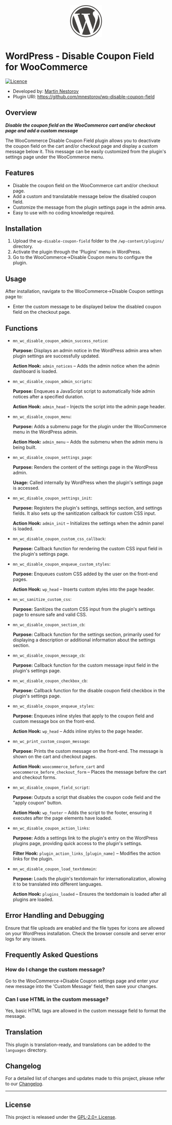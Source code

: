 <p align="center"><a href="https://wordpress.org" target="_blank"><img src="https://raw.githubusercontent.com/github/explore/80688e429a7d4ef2fca1e82350fe8e3517d3494d/topics/wordpress/wordpress.png" width="100" alt="WordPress Logo"></a></p>

# WordPress - Disable Coupon Field for WooCommerce

[![Licence](https://img.shields.io/badge/LICENSE-GPL2.0+-blue)](./LICENSE)

- Developed by: [Martin Nestorov](https://github.com/mnestorov)
- Plugin URI: https://github.com/mnestorov/wp-disable-coupon-field

## Overview

**_Disable the coupon field on the WooCommerce cart and/or checkout page and add a custom message_**

The WooCommerce Disable Coupon Field plugin allows you to deactivate the coupon field on the cart and/or checkout page and display a custom message below it. This message can be easily customized from the plugin's settings page under the WooCommerce menu.

## Features

- Disable the coupon field on the WooCommerce cart and/or checkout page.
- Add a custom and translatable message below the disabled coupon field.
- Customize the message from the plugin settings page in the admin area.
- Easy to use with no coding knowledge required.

## Installation

1. Upload the `wp-disable-coupon-field` folder to the `/wp-content/plugins/` directory.
2. Activate the plugin through the 'Plugins' menu in WordPress.
3. Go to the WooCommerce->Disable Coupon menu to configure the plugin.

## Usage

After installation, navigate to the WooCommerce->Disable Coupon settings page to:

- Enter the custom message to be displayed below the disabled coupon field on the checkout page.

## Functions

- `mn_wc_disable_coupon_admin_success_notice`:

    **Purpose:** Displays an admin notice in the WordPress admin area when plugin settings are successfully updated.

    **Action Hook:** `admin_notices` – Adds the admin notice when the admin dashboard is loaded.

- `mn_wc_disable_coupon_admin_scripts`:

    **Purpose:** Enqueues a JavaScript script to automatically hide admin notices after a specified duration.

    **Action Hook:** `admin_head` – Injects the script into the admin page header.

- `mn_wc_disable_coupon_menu`:
    
    **Purpose:** Adds a submenu page for the plugin under the WooCommerce menu in the WordPress admin.
    
    **Action Hook:** `admin_menu` – Adds the submenu when the admin menu is being built.

- `mn_wc_disable_coupon_settings_page`:

    **Purpose:** Renders the content of the settings page in the WordPress admin.

    **Usage:** Called internally by WordPress when the plugin's settings page is accessed.

- `mn_wc_disable_coupon_settings_init`:

    **Purpose:** Registers the plugin's settings, settings section, and settings fields. It also sets up the sanitization callback for custom CSS input.
    
    **Action Hook:** `admin_init` – Initializes the settings when the admin panel is loaded.

- `mn_wc_disable_coupon_custom_css_callback`:

    **Purpose:** Callback function for rendering the custom CSS input field in the plugin's settings page.

- `mn_wc_disable_coupon_enqueue_custom_styles`:

    **Purpose:** Enqueues custom CSS added by the user on the front-end pages.

    **Action Hook:** `wp_head` – Inserts custom styles into the page header.

- `mn_wc_sanitize_custom_css`:

    **Purpose:** Sanitizes the custom CSS input from the plugin's settings page to ensure safe and valid CSS.

- `mn_wc_disable_coupon_section_cb`:

    **Purpose:** Callback function for the settings section, primarily used for displaying a description or additional information about the settings section.

- `mn_wc_disable_coupon_message_cb`:

    **Purpose:** Callback function for the custom message input field in the plugin's settings page.

- `mn_wc_disable_coupon_checkbox_cb`:

    **Purpose:** Callback function for the disable coupon field checkbox in the plugin's settings page.

- `mn_wc_disable_coupon_enqueue_styles`:

    **Purpose:** Enqueues inline styles that apply to the coupon field and custom message box on the front-end.
    
    **Action Hook:** `wp_head` – Adds inline styles to the page header.

- `mn_wc_print_custom_coupon_message`:

    **Purpose:** Prints the custom message on the front-end. The message is shown on the cart and checkout pages.

    **Action Hook:** `woocommerce_before_cart` and `woocommerce_before_checkout_form` – Places the message before the cart and checkout forms.

- `mn_wc_disable_coupon_field_script`:

    **Purpose:** Outputs a script that disables the coupon code field and the "apply coupon" button.

    **Action Hook:** `wp_footer` – Adds the script to the footer, ensuring it executes after the page elements have loaded.

- `mn_wc_disable_coupon_action_links`:

    **Purpose:** Adds a settings link to the plugin's entry on the WordPress plugins page, providing quick access to the plugin's settings.

    **Filter Hook:** `plugin_action_links_[plugin_name]` – Modifies the action links for the plugin.

- `mn_wc_disable_coupon_load_textdomain`:

    **Purpose:** Loads the plugin's textdomain for internationalization, allowing it to be translated into different languages.
    
    **Action Hook:** `plugins_loaded` – Ensures the textdomain is loaded after all plugins are loaded.

## Error Handling and Debugging

Ensure that file uploads are enabled and the file types for icons are allowed on your WordPress installation. Check the browser console and server error logs for any issues.

## Frequently Asked Questions

### How do I change the custom message?

Go to the WooCommerce->Disable Coupon settings page and enter your new message into the 'Custom Message' field, then save your changes.

### Can I use HTML in the custom message?

Yes, basic HTML tags are allowed in the custom message field to format the message.

## Translation

This plugin is translation-ready, and translations can be added to the `languages` directory.

## Changelog

For a detailed list of changes and updates made to this project, please refer to our [Changelog](./CHANGELOG.md).

---

## License

This project is released under the [GPL-2.0+ License](http://www.gnu.org/licenses/gpl-2.0.txt).
